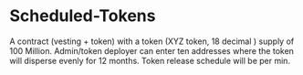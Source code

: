 # Scheduled-Tokens
A contract (vesting + token) with a token (XYZ token, 18 decimal ) supply of 100 Million. Admin/token deployer can enter ten addresses where the token will disperse evenly for 12 months. Token release schedule will be per min.
